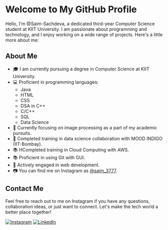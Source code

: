 # Welcome to My GitHub Profile


Hello, I'm @Saim-Sachdeva, a dedicated third-year Computer Science student at KIIT University. I am passionate about programming and technology, and I enjoy working on a wide range of projects. Here's a little more about me:

## About Me

- 🎓 I am currently pursuing a degree in Computer Science at KIIT University.
- 💻 Proficient in programming languages:
  - Java
  - HTML
  - CSS
  - DSA in C++
  - C/C++
  - SQL
  - Data Science
- 🧠 Currently focusing on image processing as a part of my academic pursuits.
- 📱 Completed training in data science collaboration with MOOD INDIGO (IIT-Bombay).
- 📚 HCompleted training in Cloud Computing with AWS.
- 📚 Proficient in using Git with GUI.
- 📱 Actively engaged in web development.
- 📷 You can find me on Instagram as [@saim_3777](https://www.instagram.com/saim_3777/).


## Contact Me

Feel free to reach out to me on Instagram if you have any questions, collaboration ideas, or just want to connect. Let's make the tech world a better place together!

[![Instagram](https://img.shields.io/badge/Instagram-%40saim_3777-blue)](https://www.instagram.com/saim_3777/)
[![LinkedIn](https://img.shields.io/badge/LinkedIn-Connect-%230077B5)](https://www.linkedin.com/in/saim-sachdeva-4b5697273/)



<!---
Saim-Sachdeva/Saim-Sachdeva is a ✨ special ✨ repository because its `README.md` (this file) appears on your GitHub profile.
You can click the Preview link to take a look at your changes.
--->
